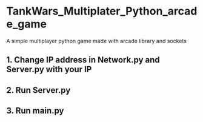 # TankWars_Multiplater_Python_arcade_game
A simple multiplayer python game made with arcade library and sockets


## 1. Change IP address in Network.py and Server.py with your IP
## 2. Run Server.py
## 3. Run main.py

